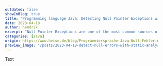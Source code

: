 ```yaml
---
outdated: false
showInBlog: true
title: "Programming language Java: Detecting Null Pointer Exceptions with Static Code Analysis"
date: 2023-04-18
author: hendrik
excerpt: "Null Pointer Exceptions are one of the most common sources of errors in Java. However, these errors can be significantly minimized through static code analysis."
categories: [Java]
origin: https://www.heise.de/blog/Programmiersprache-Java-Null-Fehler-mit-statischer-Analyse-aufspueren-7351944.html
preview_image: "/posts/2023-04-18-detect-null-errors-with-static-analysis/preview.jpg"
---
```


Text